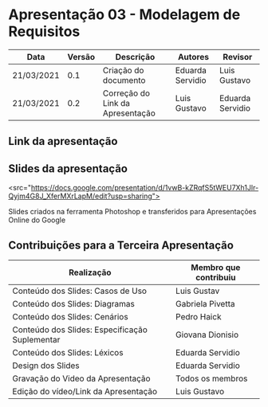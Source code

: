 # Apresentação 03 - Modelagem de Requisitos

| Data       | Versão | Descrição                         | Autores                   | Revisor          |
| ---------- | ------ | --------------------------------- | ------------------------- | ---------------- |
| 21/03/2021 | 0.1    | Criação do documento              | Eduarda Servidio          | Luis Gustavo     |
| 21/03/2021 | 0.2    | Correção do Link da Apresentação  | Luis Gustavo              | Eduarda Servidio |

## Link da apresentação


## Slides da apresentação

<src="https://docs.google.com/presentation/d/1vwB-kZRqfS5tWEU7Xh1Jlr-Qyjm4G8J_XferMXrLapM/edit?usp=sharing">
    
Slides criados na ferramenta Photoshop e transferidos para Apresentações Online do Google

## Contribuições para a Terceira Apresentação

| Realização                                      | Membro que contribuiu           |
| ----------------------------------------------- | ------------------------------- |
| Conteúdo dos Slides: Casos de Uso               | Luis Gustav                     |
| Conteúdo dos Slides: Diagramas                  | Gabriela Pivetta                |
| Conteúdo dos Slides: Cenários                   | Pedro Haick                     |
| Conteúdo dos Slides: Especificação Suplementar  | Giovana Dionisio                |
| Conteúdo dos Slides: Léxicos                    | Eduarda Servidio                |
| Design dos Slides                               | Eduarda Servidio                |
| Gravação do Video da Apresentação               | Todos os membros                |
| Edição do vídeo/Link da Apresentação            | Luis Gustavo                    |
